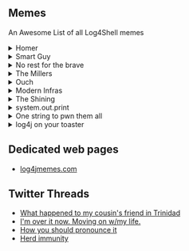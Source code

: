 ## Memes
An Awesome List of all Log4Shell memes


<details>
  <summary>Homer</summary>
  
![Homer](https://preview.redd.it/ikmilayonk581.jpg?auto=webp&s=a9092a9ada97f1a6bad83339a5cd42d390539bc2)
</details>


<details>
  <summary>Smart Guy</summary>
  
![SmartGuy](https://preview.redd.it/f86dylwa7j581.jpg?width=640&crop=smart&auto=webp&s=2615f4387dab9442d58a7582abbcf80f573f0579)
</details>

<details>
  <summary>No rest for the brave</summary>
  
![Norestforthebrave](https://images.squarespace-cdn.com/content/v1/5355d604e4b03c3e9896e131/33b7228c-a3cc-40d1-948c-c38dfc11f4db/image-asset.jpeg?format=1000w)
</details>

<details>
  <summary>The Millers</summary>
  
![TheMillers](https://img.ifunny.co/images/d039196db1a717ca386f8a03e0af1abe2f6d0db92eb187013127fd65ecd44b8e_1.jpg
)
</details>

<details>
  <summary>Ouch</summary>
  
![Ouch](https://i.imgur.com/2d1lQOJ.jpeg
)
</details>


<details>
  <summary>Modern Infras</summary>
  
![moderninfras](https://dl.airtable.com/.attachments/1079f2fdaa378dfa750abdd28095b390/ab4c8815/20211213_141935.jpg
)
</details>

<details>
  <summary>The Shining</summary>
  
![theshining](https://pbs.twimg.com/media/FGc65vvXEAQdCj0.jpg)
</details>


<details>
  <summary>system.out.print</summary>
  
![One String](https://dl.airtable.com/.attachments/60c0ed8bc50050d1a1200ca72e98099c/5b732839/nuhDFFb.jpeg)
</details>

<details>
  <summary>One string to pwn them all</summary>
  
![system.out.print](https://pbs.twimg.com/media/FGSUoT-VkAE7e9R?format=jpg&name=small
)
</details>

<details>
  <summary>log4j on your toaster</summary>
  
![log4j toaster](https://media-exp1.licdn.com/dms/image/C4E22AQFFGAmYVkNK6w/feedshare-shrink_1280/0/1639556460600?e=1642636800&v=beta&t=SrUqAxc5HHrwcCC2Rljy0c76LA2AHJQeOxxBFN9Zh_Y)
</details>

## Dedicated web pages 

- [log4jmemes.com](https://log4jmemes.com/) 

## Twitter Threads
- [What happened to my cousin's friend in Trinidad](https://twitter.com/lcamtuf/status/1471334811646132230)
- [I'm over it now. Moving on w/my life.](https://twitter.com/tinkersec/status/1471128734010945542?s=21)
- [How you should pronounce it](https://twitter.com/HackingLZ/status/1471485171320999939)
- [Herd immunity](https://twitter.com/rickhanlonii/status/1470074730279546895?s=21
)
